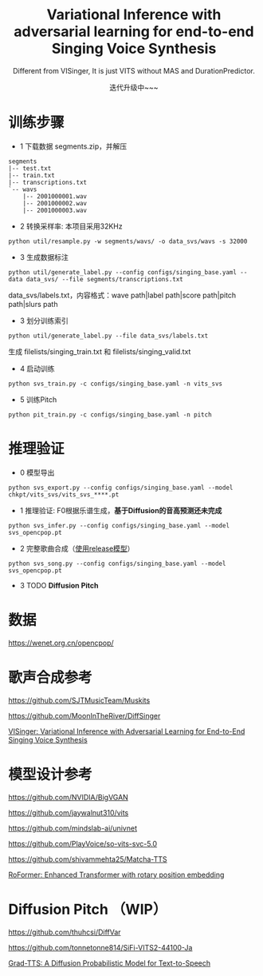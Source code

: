 <div align="center">
<h1> Variational Inference with adversarial learning for end-to-end Singing Voice Synthesis </h1>

Different from VISinger, It is just VITS without MAS and DurationPredictor. 

迭代升级中~~~

</div>

# 训练步骤

- 1 下载数据 segments.zip，并解压

```
segments
|-- test.txt
|-- train.txt
|-- transcriptions.txt
`-- wavs
    |-- 2001000001.wav
    |-- 2001000002.wav
    |-- 2001000003.wav
```

- 2 转换采样率: 本项目采用32KHz
```
python util/resample.py -w segments/wavs/ -o data_svs/wavs -s 32000
```

- 3 生成数据标注
```
python util/generate_label.py --config configs/singing_base.yaml --data data_svs/ --file segments/transcriptions.txt
```

data_svs/labels.txt，内容格式：wave path|label path|score path|pitch path|slurs path

- 3 划分训练索引
```
python util/generate_label.py --file data_svs/labels.txt
```

生成 filelists/singing_train.txt 和 filelists/singing_valid.txt

- 4 启动训练
```
python svs_train.py -c configs/singing_base.yaml -n vits_svs
```

- 5 训练Pitch
```
python pit_train.py -c configs/singing_base.yaml -n pitch
```

# 推理验证

- 0 模型导出
```
python svs_export.py --config configs/singing_base.yaml --model chkpt/vits_svs/vits_svs_****.pt
```

- 1 推理验证: F0根据乐谱生成，**基于Diffusion的音高预测还未完成**
```
python svs_infer.py --config configs/singing_base.yaml --model svs_opencpop.pt
```

- 2 完整歌曲合成（[使用release模型](https://github.com/PlayVoice/VI-SVS/releases/tag/0.0.2)）
```
python svs_song.py --config configs/singing_base.yaml --model svs_opencpop.pt
```

- 3 TODO **Diffusion Pitch**

# 数据

https://wenet.org.cn/opencpop/

# 歌声合成参考

https://github.com/SJTMusicTeam/Muskits

https://github.com/MoonInTheRiver/DiffSinger

[VISinger: Variational Inference with Adversarial Learning for End-to-End Singing Voice Synthesis](https://arxiv.org/abs/2110.08813)

# 模型设计参考

https://github.com/NVIDIA/BigVGAN

https://github.com/jaywalnut310/vits

https://github.com/mindslab-ai/univnet

https://github.com/PlayVoice/so-vits-svc-5.0

https://github.com/shivammehta25/Matcha-TTS

[RoFormer: Enhanced Transformer with rotary position embedding](https://arxiv.org/abs/2104.09864)

# Diffusion Pitch （WIP）

https://github.com/thuhcsi/DiffVar

https://github.com/tonnetonne814/SiFi-VITS2-44100-Ja

[Grad-TTS: A Diffusion Probabilistic Model for Text-to-Speech](https://arxiv.org/abs/2105.06337)

